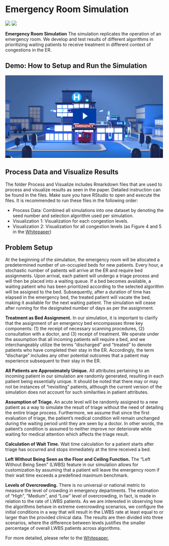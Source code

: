 # Emergency Room Simulation

<a href='https://raw.githubusercontent.com/vivibui/Emergency-Room-Simulation/main/Architecture/ModuleArchitecture.png'><img src='https://img.shields.io/badge/Architecture-View-Green'></a>  <a href='https://github.com/vivibui/Emergency-Room-Simulation/blob/main/VivianBui_ERSimulation.pdf'><img src='https://img.shields.io/badge/Paper-PDF-red'></a>

**Emergency Room Simulation** 
The simulation replicates the operation of an emergency room. We develop and test results of different algorithms in prioritizing waiting patients to receive treatment in different context of congestions in the ER. 

## Demo: How to Setup and Run the Simulation
[![](https://github.com/vivibui/Emergency-Room-Simulation/blob/main/thumbnail1.png)](https://www.youtube.com/watch?v=HdrQe3GSlfE)

## Process Data and Visualize Results
The folder Process and Visualize includes Rmarkdown files that are used to process and visualize results as seen in the paper. Detailed instruction can be found in the files. Make sure you have RStudio to open and execute the files. It is recommended to run these files in the following order: 

- Process Data: Combined all simulations into one dataset by denoting the seed number and selection algorithm used per simulation. 
- Visualization 1: Visualization for each congestion levels. 
- Visualization 2: Visualization for all congestion levels (as Figure 4 and 5 in the [Whitepaper](https://github.com/vivibui/Emergency-Room-Simulation/blob/main/VivianBui_ERSimulation.pdf)) 

## Problem Setup
At the beginning of the simulation, the emergency room will be allocated a predetermined number of un-occupied beds for new patients. Every hour, a stochastic number of patients will arrive at the ER and require bed assignments. Upon arrival, each patient will undergo a triage process and will then be placed into a waiting queue. If a bed becomes available, a waiting patient who has been prioritized according to the selected algorithm will be assigned to the bed. Subsequently, after a duration of time has elapsed in the emergency bed, the treated patient will vacate the bed, making it available for the next waiting patient. The simulation will cease after running for the designated number of days as per the assignment.

**Treatment as Bed Assignment.** In our simulation, it is important to clarify that the assignment of an emergency bed encompasses three key components: (1) the receipt of necessary scanning procedures, (2) consultation with a doctor, and (3) receipt of treatment. We operate under the assumption that all incoming patients will require a bed, and we interchangeably utilize the terms “discharged” and “treated” to denote patients who have completed their stay in the ER. Accordingly, the term “discharge” includes any other potential outcomes that a patient may experience subsequent to their stay in the ER.

**All Patients are Approximately Unique.** All attributes pertaining to an incoming patient in our simulation are randomly generated, resulting in each patient being essentially unique. It should be noted that there may or may not be instances of “revisiting” patients, although the current version of the simulation does not account for such similarities in patient attributes.

**Assumption of Triage.** An acute level will be randomly assigned to a new patient as a way to simulate the result of triage without the need of detailing the entire triage process. Furthermore, we assume that since the first evaluation of triage, the patient’s medical condition will remain unchanged during the waiting period until they are seen by a doctor. In other words, the patient’s condition is assumed to neither improve nor deteriorate while waiting for medical attention which affects the triage result.

**Calculation of Wait Time.** Wait time calculation for a patient starts after triage has occurred and stops immediately at the time received a bed.

**Left Without Being Seen as the Floor and Ceiling Function.** The “Left Without Being Seen” (LWBS) feature in our simulation allows for customization by assuming that a patient will leave the emergency room if their wait time exceeds a predefined maximum benchmark. 

**Levels of Overcrowding.** There is no universal or national metric to measure the level of crowding in emergency departments. The estimation of “High”, “Medium”, and “Low” level of overcrowding, in fact, is made in relation to the rate of LWBS patients. As we are interested in observing how the algorithms behave in extreme overcrowding scenarios, we configure the initial conditions in a way that will result in the LWBS rate at least equal to or larger than the provided clinical data. The results are then divided into three scenarios, where the difference between levels justifies the smaller percentage of overall LWBS patients across algorithms.

For more detailed, please refer to the [Whitepaper.](https://github.com/vivibui/Emergency-Room-Simulation/blob/main/VivianBui_ERSimulation.pdf)

